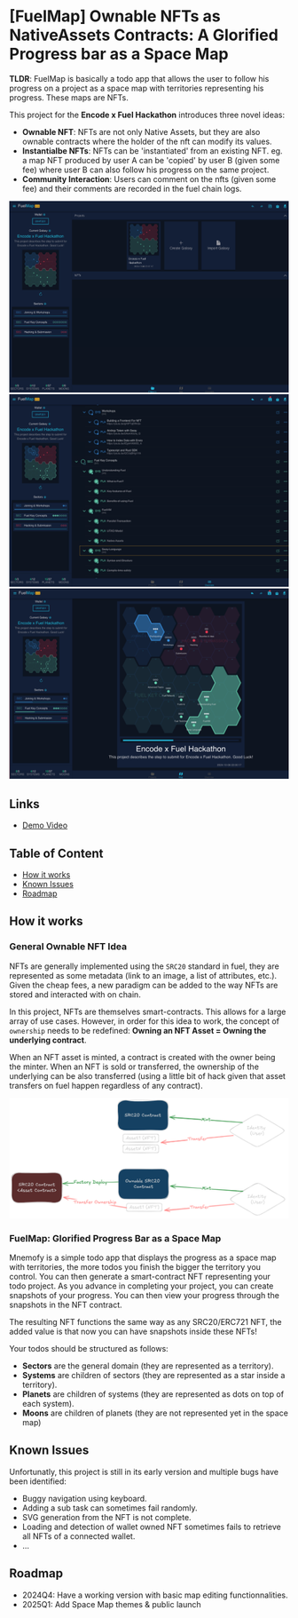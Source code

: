 # [FuelMap] Ownable NFTs as NativeAssets Contracts: A Glorified Progress bar as a Space Map

**TLDR**: FuelMap is basically a todo app that allows the user to follow his progress on a project as a space map with territories representing his progress. These maps are NFTs.

This project for the **Encode x Fuel Hackathon** introduces three novel ideas:
- **Ownable NFT**: NFTs are not only Native Assets, but they are also ownable contracts where the holder of the nft can modify its values.
- **Instantialbe NFTs**: NFTs can be 'instantiated' from an existing NFT. eg. a map NFT produced by user A can be 'copied' by user B (given some fee) where user B can also follow his progress on the same project.
- **Community Interaction**: Users can comment on the nfts (given some fee) and their comments are recorded in the fuel chain logs.


![screenshot-1](./screenshots/screenshot-1.png)
![screenshot-2](./screenshots/screenshot-2.png)
![screenshot-3](./screenshots/screenshot-3.png)

## Links

- [Demo Video](https://youtu.be/WJDnD_d3iYM)

## Table of Content

- [How it works](#how-it-works)
- [Known Issues](#known-issues)
- [Roadmap](#roadmap)

## How it works

### General Ownable NFT Idea

NFTs are generally implemented using the `SRC20` standard in fuel, they are represented as some metadata (link to an image, a list of attributes, etc.). Given the cheap fees, a new paradigm can be added to the way NFTs are stored and interacted with on chain.

In this project, NFTs are themselves smart-contracts. This allows for a large array of use cases. However, in order for this idea to work, the concept of `ownership` needs to be redefined: **Owning an NFT Asset = Owning the underlying contract**.

When an NFT asset is minted, a contract is created with the owner being the minter. When an NFT is sold or transferred, the ownership of the underlying can be also transferred (using a little bit of hack given that asset transfers on fuel happen regardless of any contract).

![SRC20](./screenshots/src20-ownable.png)

### FuelMap: Glorified Progress Bar as a Space Map

Mnemofy is a simple todo app that displays the progress as a space map with territories, the more todos you finish the bigger the territory you control. You can then generate a smart-contract NFT representing your todo project. As you advance in completing your project, you can create snapshots of your progress. You can then view your progress through the snapshots in the NFT contract.

The resulting NFT functions the same way as any SRC20/ERC721 NFT, the added value is that now you can have snapshots inside these NFTs!

Your todos should be structured as follows:

- **Sectors** are the general domain (they are represented as a territory).
- **Systems** are children of sectors (they are represented as a star inside a territory).
- **Planets** are children of systems (they are represented as dots on top of each system).
- **Moons** are children of planets (they are not represented yet in the space map)

## Known Issues

Unfortunatly, this project is still in its early version and multiple bugs have been identified:

- Buggy navigation using keyboard.
- Adding a sub task can sometimes fail randomly.
- SVG generation from the NFT is not complete.
- Loading and detection of wallet owned NFT sometimes fails to retrieve all NFTs of a connected wallet.
- ...

## Roadmap

- 2024Q4: Have a working version with basic map editing functionnalities.
- 2025Q1: Add Space Map themes & public launch
